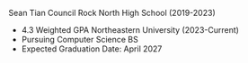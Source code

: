 Sean Tian
Council Rock North High School (2019-2023)
- 4.3 Weighted GPA
Northeastern University (2023-Current)
- Pursuing Computer Science BS
- Expected Graduation Date: April 2027